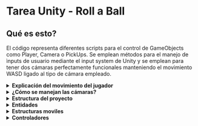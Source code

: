 # Tarea Unity - Roll a Ball

## Qué es esto?

El código representa diferentes scripts para el control de GameObjects como Player, Camera o PickUps. Se emplean métodos para el manejo de ìnputs de usuario mediante el input system de Unity y se emplean para tener dos cámaras perfectamente funcionales manteniendo el movimiento WASD ligado al tipo de cámara empleado.

<details>
<summary><b>Explicación del movimiento del jugador</b></summary>

## `PlayerController`

Control del jugador. Encargado del *movimiento* en función del tradicional *WASD* y de la interacción con `colisionables` del mapa.

1. `Movimiento del Jugador`  

El movimiento surge gracias a fuerzas aplicadas al GameObject del jugador. Estas fuerzas actuan en un plano tridimensional mientras que el control del jugador con las teclas WASD envian fuerzas ***bidimensionales***, es decir, en X e Y.
   - En mi caso particular, implemento los métodos del archivo `.inputactions` como OnMove(), OnLook() y otros para recibir los inputs del usuario y trabajar con ellos.
   - Cuando se detecta un movimiento, se actualizan las variables `movementX` y `movementY` con los valores correspondientes.
   - En el método `FixedUpdate()`, se calcula el movimiento relativo a la cámara para que el jugador se mueva en la misma dirección en que la cámara está mirando.

2. `Interacción con Colisionables`  

   El jugador destruye objetos etiquetados como "PickUp" al tocarlos dando la ilusion de "coleccionables".

3. `Movimiento en relación a la cámara`

Para que el jugador se mueva de manera funcional hay que tener en cuenta si juega en 3ª o en 1ª persona.

```csharp
if (movementInput != Vector2.zero)
```
- Este bloque verifica si el jugador ha dado alguna entrada de movimiento (por ejemplo, con WASD, las flechas del teclado o un joystick).
- `movementInput` es un vector bidimensional que contiene la entrada en los ejes `X` (horizontal) e `Y` (vertical). Si es diferente de `(0, 0)`, significa que el jugador está intentando mover el objeto.

---

### **1. Calcular la dirección hacia adelante**
```csharp
Vector3 forward = playerCamera.transform.forward;
forward.y = 0f;
forward.Normalize();
```
- **`playerCamera.transform.forward`**: Este vector apunta hacia adelante según la orientación de la cámara del jugador.
  - Ejemplo: Si la cámara está mirando hacia el norte, `forward` apuntará en esa dirección.
- **`forward.y = 0f;`**: Esto asegura que el movimiento no tenga componente vertical. Por ejemplo, si la cámara está inclinada hacia arriba o hacia abajo, esta línea ignora esa inclinación para que el objeto no "salte" o "caiga" mientras se mueve.
- **`forward.Normalize();`**: Se asegura de que el vector tenga una magnitud de 1 (unidad) para que las velocidades no se vean afectadas por la escala del vector. Es útil cuando calculamos direcciones.

---

### **2. Calcular la dirección hacia la derecha**
```csharp
Vector3 right = playerCamera.transform.right;
right.y = 0f;
right.Normalize();
```
- **`playerCamera.transform.right`**: Este vector apunta hacia la derecha desde la perspectiva de la cámara.
  - Ejemplo: Si la cámara está mirando hacia el norte, `right` apuntará hacia el este.
- Similar al paso anterior, se establece `right.y = 0f` para evitar componentes verticales y se normaliza el vector para mantener su magnitud en 1.

---

### **3. Combinar direcciones y entrada**
```csharp
Vector3 movement = (forward * movementInput.y + right * movementInput.x) * speed;
```
- Aquí se calcula el vector final de movimiento combinando las direcciones hacia adelante (`forward`) y hacia la derecha (`right`), ponderadas por la entrada del jugador:
  - **`movementInput.y`**: Representa cuánto se mueve el jugador hacia adelante o hacia atrás.
    - Multiplicamos esto por el vector `forward` para mover el objeto en esa dirección.
  - **`movementInput.x`**: Representa cuánto se mueve el jugador hacia la derecha o izquierda.
    - Multiplicamos esto por el vector `right` para mover el objeto lateralmente.
- Finalmente, este vector combinado se multiplica por `speed` para ajustar la velocidad del movimiento.

---

### **4. Aplicar fuerza al Rigidbody**
```csharp
rb.AddForce(movement, ForceMode.Force);
```
- **`rb.AddForce`**: Aplica una fuerza al objeto que tiene un `Rigidbody` para moverlo.
- **`movement`**: Es el vector de fuerza calculado previamente.
- **`ForceMode.Force`**: Indica que esta fuerza es continua y proporcional al tiempo. Esto da como resultado un movimiento suave y controlado.

---

### **Resumen del flujo**
1. **Entrada del jugador**: Se verifica si hay movimiento (`movementInput`).
2. **Cálculo de direcciones**:
   - Se determina hacia dónde es "adelante" y "derecha" desde la perspectiva de la cámara.
   - Estas direcciones se ajustan para ignorar componentes verticales.
3. **Cálculo del vector de movimiento**:
   - La entrada del jugador se combina con estas direcciones y se ajusta por la velocidad.
4. **Aplicación de fuerza**:
   - Se aplica una fuerza al `Rigidbody` para mover el objeto físicamente en el mundo.

---

### **Ejemplo visual**
- Si la cámara mira al norte:
  - Presionar `W` mueve al objeto hacia el norte.
  - Presionar `D` mueve al objeto hacia el este.
  - Presionar `W` y `D` juntos mueve al objeto en diagonal (noreste).

Todo esto hace que el objeto se mueva de manera natural en relación con la cámara, incluso si el jugador rota la cámara.

</details>
<details>
<summary><b>¿Cómo se manejan las cámaras?</b></summary>

## `CameraController`

Este código permite que una sola cámara cambie dinámicamente entre los modos de **primera persona** y **tercera persona**, según la selección del jugador. A continuación, se desglosan los componentes principales y su funcionamiento:

### **Variables Importantes**

### **Configuración General**
- `player`: Hace referencia al jugador (la bola) para posicionar la cámara con respecto a él.
- `controls`: Instancia de `PlayerControls`, usada para manejar entradas del jugador.
- `lookInput`: Almacena la entrada del movimiento del mouse.
- `isFirstPerson`: Booleano que determina si la cámara está en modo primera persona o tercera persona.

### **Configuración de Tercera Persona**
- `thirdPersonHeight`: Altura de la cámara en tercera persona.
- `thirdPersonDistance`: Distancia de la cámara al jugador.
- `thirdPersonOffset`: Vector calculado basado en la altura y la distancia.

### **Configuración de Primera Persona**
- `rotationSpeed`: Velocidad de rotación en primera persona.
- `firstPersonHeightOffset`: Altura de la cámara para que coincida con la posición del "punto de vista" del jugador.
- `rotationX` y `rotationY`: Acumuladores para las rotaciones vertical y horizontal respectivamente.

---

### **Métodos Principales**

### **Inicialización de la Cámara**
- **`Start()`**: Calcula el offset inicial de la cámara para la vista en tercera persona basándose en `thirdPersonHeight` y `thirdPersonDistance`.

```csharp
thirdPersonOffset = new Vector3(0, thirdPersonHeight, -thirdPersonDistance);
```

### **Entrada del Jugador**
- **`Update()`**:
  1. Escucha las teclas numéricas presionadas (1 para tercera persona y 2 para primera persona).
  2. Cambia el valor de `isFirstPerson` según la tecla presionada.

```csharp
if (controls.Player.NumberKeys.triggered)
{
    var control = controls.Player.NumberKeys.activeControl;
    if (control != null)
    {
        string keyPressed = control.displayName;
        switch (keyPressed)
        {
            case "1":
                isFirstPerson = false; // Cambiar a tercera persona.
                break;
            case "2":
                isFirstPerson = true; // Cambiar a primera persona.
                break;
        }
    }
}
```

### **Actualización de la Vista**
- **`LateUpdate()`**: Llama a la función de actualización adecuada según el modo seleccionado (`isFirstPerson`).

```csharp
if (isFirstPerson)
{
    UpdateFirstPersonView();
}
else
{
    UpdateThirdPersonView();
}
```

### **Modo Tercera Persona**
- **`UpdateThirdPersonView()`**:
  1. Calcula la posición de la cámara basándose en la posición del jugador más el offset configurado.
  2. Ajusta la cámara para que mire hacia el jugador.

```csharp
Vector3 desiredPosition = player.transform.position + thirdPersonOffset;
transform.position = desiredPosition;
transform.LookAt(player.transform.position);
```

### **Modo Primera Persona**
- **`UpdateFirstPersonView()`**:
  1. Posiciona la cámara justo sobre el jugador utilizando `firstPersonHeightOffset`.
  2. Calcula la rotación acumulada basándose en la entrada del mouse (`lookInput`).
  3. Aplica la rotación acumulada a la cámara.

```csharp
transform.position = player.transform.position + Vector3.up * firstPersonHeightOffset;
rotationX = Mathf.Clamp(rotationX - lookInput.y * rotationSpeed * Time.deltaTime, -90f, 90f);
rotationY += lookInput.x * rotationSpeed * Time.deltaTime;
transform.rotation = Quaternion.Euler(rotationX, rotationY, 0f);
```

### **Entrada de Movimiento del Mouse**
- **`OnLook(InputAction.CallbackContext context)`**: Captura la entrada del movimiento del mouse para actualizar la rotación en primera persona.

```csharp
if (context.performed)
{
    lookInput = context.ReadValue<Vector2>();
}
else if (context.canceled)
{
    lookInput = Vector2.zero;
}
```

---

### **Resumen del Flujo del Código**
1. **Inicialización**: Se configura la cámara y los controles del jugador.
2. **Entrada del Jugador**: Se detecta si el jugador presiona una tecla numérica para alternar entre modos.
3. **Actualización de la Cámara**:
   - Si está en modo tercera persona, se coloca detrás y arriba del jugador mirando hacia él.
   - Si está en modo primera persona, se posiciona en la cabeza del jugador y sigue la rotación del mouse.
4. **Entrada del Mouse**: En modo primera persona, las rotaciones del mouse actualizan la orientación de la cámara.

</details>
<details>
<summary><b>Estructura del proyecto</b></summary>

# Estructura del proyecto

Implementar PREFABS, ENEMIGOS (NAVMESH) Y TEXTURAS (ASSETS).
Implementar ANIMATOR para los GAME STATES.

</details>
<details>
<summary><b>Entidades</b></summary>

## `Enemigos`

</details>
<details>
<summary><b>Estructuras moviles</b></summary>

## `Portal / Teletransporte`

He implementado dos portales que muestran lo que hay del otro lado del portal. Para esto he tenido que crear: 2 cámaras, 2 colliders, 2 renders textures y 2 materiales.

He hecho uso de diferentes scripts, uno que controla el movimiento de las cámaras para cuadrarlo con la cámara del jugador y por último, otro script que controle el teletransporte de un lugar a otro.

Para que funcione mejor, hay que implementar un shader.


</details>
<details>
<summary><b>Controladores</b></summary>

Game States (Script y Animator), Score Manager, Portal Trigger (Animaciones) y GameManager (GameObject)

## `Game States`

## `Game Manager`

</details>